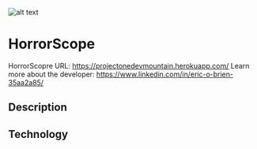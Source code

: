 ![alt text](https://media.istockphoto.com/vectors/skull-and-crossbones-icon-on-white-background-vector-vector-id539681702?k=20&m=539681702&s=612x612&w=0&h=CWRAuCxpO1GuU8gujFzP7iKJdjgiDlxiBacakBx-jIY= "HorrorScope")

# HorrorScope
HorrorScopre URL: https://projectonedevmountain.herokuapp.com/
Learn more about the developer: https://www.linkedin.com/in/eric-o-brien-35aa2a85/

## Description

## Technology


